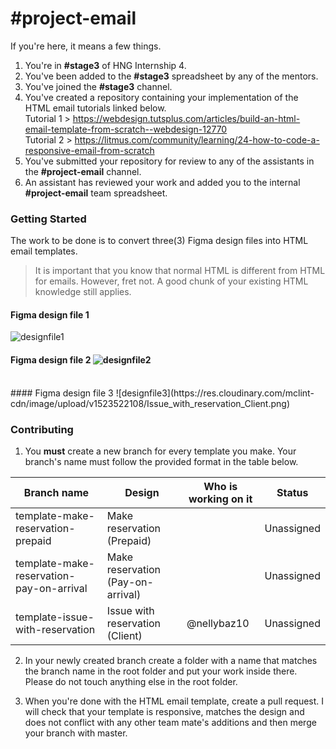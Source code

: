 # #project-email

If you're here, it means a few things.

1.  You're in <strong>#stage3</strong> of HNG Internship 4.
2.  You've been added to the <strong>#stage3</strong> spreadsheet by any of the mentors.
3.  You've joined the <strong>#stage3</strong> channel.
4.  You've created a repository containing your implementation of the HTML email tutorials linked below.
    <br>
    Tutorial 1 > https://webdesign.tutsplus.com/articles/build-an-html-email-template-from-scratch--webdesign-12770
    <br>
    Tutorial 2 > https://litmus.com/community/learning/24-how-to-code-a-responsive-email-from-scratch
5.  You've submitted your repository for review to any of the assistants in the <strong>#project-email</strong> channel.
6.  An assistant has reviewed your work and added you to the internal <strong>#project-email</strong> team spreadsheet.

### Getting Started

The work to be done is to convert three(3) Figma design files into HTML email templates.

> It is important that you know that normal HTML is different from HTML for emails. However, fret not. A good chunk of your existing HTML knowledge still applies.

#### Figma design file 1

![designfile1](https://res.cloudinary.com/mclint-cdn/image/upload/v1523521664/make_reservation_prepaid.svg)
<br>

#### Figma design file 2 ![designfile2](https://res.cloudinary.com/mclint-cdn/image/upload/v1523521676/Make_Reservation_Pay_on_arrival.svg)

<br>
#### Figma design file 3
![designfile3](https://res.cloudinary.com/mclint-cdn/image/upload/v1523522108/Issue_with_reservation_Client.png)

### Contributing

1.  You <strong>must</strong> create a new branch for every template you make. Your branch's name must follow the provided format in the table below.

| Branch name                              | Design                            | Who is working on it | Status     |
| ---------------------------------------- | --------------------------------- | -------------------- | ---------- |
| template-make-reservation-prepaid        | Make reservation (Prepaid)        |                      | Unassigned |
| template-make-reservation-pay-on-arrival | Make reservation (Pay-on-arrival) |                      | Unassigned |
| template-issue-with-reservation          | Issue with reservation (Client)   |  @nellybaz10         | Unassigned |

2.  In your newly created branch create a folder with a name that matches the branch name in the root folder and put your work inside there. Please do not touch anything else in the root folder.

3.  When you're done with the HTML email template, create a pull request. I will check that your template is responsive, matches the design and does not conflict with any other team mate's additions and then merge your branch with master.
